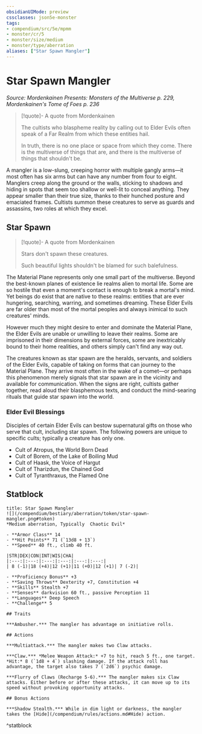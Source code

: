 ```yaml
---
obsidianUIMode: preview
cssclasses: json5e-monster
tags:
- compendium/src/5e/mpmm
- monster/cr/5
- monster/size/medium
- monster/type/aberration
aliases: ["Star Spawn Mangler"]
---
```

# Star Spawn Mangler
*Source: Mordenkainen Presents: Monsters of the Multiverse p. 229, Mordenkainen's Tome of Foes p. 236*  

> [!quote]- A quote from Mordenkainen  
> 
> The cultists who blaspheme reality by calling out to Elder Evils often speak of a Far Realm from which these entities hail.
> 
> In truth, there is no one place or space from which they come. There is the multiverse of things that are, and there is the multiverse of things that shouldn't be.

A mangler is a low-slung, creeping horror with multiple gangly arms—it most often has six arms but can have any number from four to eight. Manglers creep along the ground or the walls, sticking to shadows and hiding in spots that seem too shallow or well-lit to conceal anything. They appear smaller than their true size, thanks to their hunched posture and emaciated frames. Cultists summon these creatures to serve as guards and assassins, two roles at which they excel.

## Star Spawn

> [!quote]- A quote from Mordenkainen  
> 
> Stars don't spawn these creatures.
> 
> Such beautiful lights shouldn't be blamed for such balefulness.

The Material Plane represents only one small part of the multiverse. Beyond the best-known planes of existence lie realms alien to mortal life. Some are so hostile that even a moment's contact is enough to break a mortal's mind. Yet beings do exist that are native to these realms: entities that are ever hungering, searching, warring, and sometimes dreaming. These Elder Evils are far older than most of the mortal peoples and always inimical to such creatures' minds.

However much they might desire to enter and dominate the Material Plane, the Elder Evils are unable or unwilling to leave their realms. Some are imprisoned in their dimensions by external forces, some are inextricably bound to their home realities, and others simply can't find any way out.

The creatures known as star spawn are the heralds, servants, and soldiers of the Elder Evils, capable of taking on forms that can journey to the Material Plane. They arrive most often in the wake of a comet—or perhaps this phenomenon merely signals that star spawn are in the vicinity and available for communication. When the signs are right, cultists gather together, read aloud their blasphemous texts, and conduct the mind-searing rituals that guide star spawn into the world.

### Elder Evil Blessings

Disciples of certain Elder Evils can bestow supernatural gifts on those who serve that cult, including star spawn. The following powers are unique to specific cults; typically a creature has only one.

- Cult of Atropus, the World Born Dead  
- Cult of Borem, of the Lake of Boiling Mud  
- Cult of Haask, the Voice of Hargut  
- Cult of Tharizdun, the Chained God  
- Cult of Tyranthraxus, the Flamed One  

## Statblock

```ad-statblock
title: Star Spawn Mangler
![](/compendium/bestiary/aberration/token/star-spawn-mangler.png#token)
*Medium aberration, Typically  Chaotic Evil*

- **Armor Class** 14 
- **Hit Points** 71 (`13d8 + 13`)
- **Speed** 40 ft., climb 40 ft.

|STR|DEX|CON|INT|WIS|CHA|
|:---:|:---:|:---:|:---:|:---:|:---:|
| 8 (-1)|18 (+4)|12 (+1)|11 (+0)|12 (+1)| 7 (-2)|

- **Proficiency Bonus** +3
- **Saving Throws** Dexterity +7, Constitution +4
- **Skills** Stealth +7
- **Senses** darkvision 60 ft., passive Perception 11
- **Languages** Deep Speech
- **Challenge** 5

## Traits

***Ambusher.*** The mangler has advantage on initiative rolls.

## Actions

***Multiattack.*** The mangler makes two Claw attacks.

***Claw.*** *Melee Weapon Attack:* +7 to hit, reach 5 ft., one target. *Hit:* 8 (`1d8 + 4`) slashing damage. If the attack roll has advantage, the target also takes 7 (`2d6`) psychic damage.

***Flurry of Claws (Recharge 5-6).*** The mangler makes six Claw attacks. Either before or after these attacks, it can move up to its speed without provoking opportunity attacks.

## Bonus Actions

***Shadow Stealth.*** While in dim light or darkness, the mangler takes the [Hide](/compendium/rules/actions.md#Hide) action.
```
^statblock